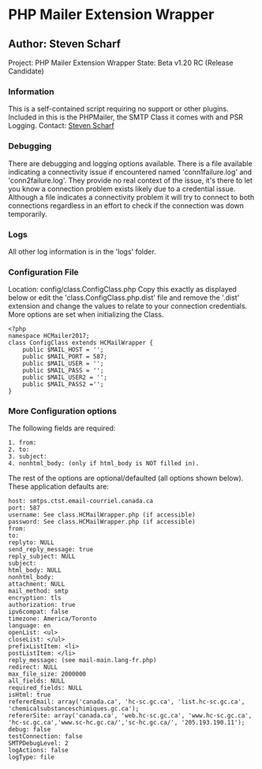 # PHP Mailer Extension Wrapper
## Author: Steven Scharf
Project: PHP Mailer Extension Wrapper
State: Beta v1.20 RC (Release Candidate)
### Information
This is a self-contained script requiring no support or other plugins.
Included in this is the PHPMailer, the SMTP Class it comes with and PSR Logging.
Contact: [Steven Scharf](mailto:steven.scharf@canada.ca)
### Debugging
There are debugging and logging options available.
There is a file available indicating a connectivity issue if encountered
named 'conn1failure.log' and 'conn2failure.log'. They provide no real context
of the issue, it's there to let you know a connection problem exists
likely due to a credential issue.
Although a file indicates a connectivity problem it will 
try to connect to both connections regardless in an effort 
to check if the connection was down temporarily.
### Logs
All other log information is in the 'logs' folder.
### Configuration File
Location: config/class.ConfigClass.php
Copy this exactly as displayed below or edit the 'class.ConfigClass.php.dist' 
file and remove the '.dist' extension and change the values to relate to your 
connection credentials. More options are set when initializing the Class.
```
<?php
namespace HCMailer2017;
class ConfigClass extends HCMailWrapper {
	public $MAIL_HOST = '';	
	public $MAIL_PORT = 587;	
	public $MAIL_USER = '';	
	public $MAIL_PASS = '';	
	public $MAIL_USER2 = '';	
	public $MAIL_PASS2 ='';	
}
```

### More Configuration options
The following fields are required:
```
1. from:
2. to:
3. subject:
4. nonhtml_body: (only if html_body is NOT filled in).
```
The rest of the options are optional/defaulted (all options shown below). 
These application defaults are:
```
host: smtps.ctst.email-courriel.canada.ca
port: 587
username: See class.HCMailWrapper.php (if accessible)
password: See class.HCMailWrapper.php (if accessible)
from:
to: 
replyto: NULL
send_reply_message: true
reply_subject: NULL
subject: 
html_body: NULL
nonhtml_body: 
attachment: NULL
mail_method: smtp
encryption: tls
authorization: true
ipv6compat: false
timezone: America/Toronto
language: en
openList: <ul>
closeList: </ul>
prefixListItem: <li>
postListItem: </li>
reply_message: (see mail-main.lang-fr.php)
redirect: NULL
max_file_size: 2000000
all_fields: NULL
required_fields: NULL
isHtml: true
refererEmail: array('canada.ca', 'hc-sc.gc.ca', 'list.hc-sc.gc.ca', 'chemicalsubstanceschimiques.gc.ca');
refererSite: array('canada.ca', 'web.hc-sc.gc.ca', 'www.hc-sc.gc.ca', 'hc-sc.gc.ca','www.sc-hc.gc.ca/','sc-hc.gc.ca/', '205.193.190.11');
debug: false
testConnection: false
SMTPDebugLevel: 2
logActions: false
logType: file
```